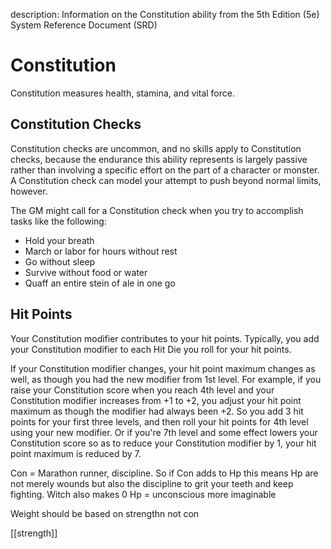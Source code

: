 description: Information on the Constitution ability from the 5th Edition (5e) System Reference Document (SRD)

# Constitution 
Constitution measures health, stamina, and vital force. 

## Constitution Checks 
Constitution checks are uncommon, and no skills apply to Constitution checks, because the endurance this ability represents is largely passive rather than involving a specific effort on the part of a character or monster. A Constitution check can model your attempt to push beyond normal limits, however.

The GM might call for a Constitution check when you try to accomplish tasks like the following: 

* Hold your breath
* March or labor for hours without rest
* Go without sleep
* Survive without food or water
* Quaff an entire stein of ale in one go 

## Hit Points 
Your Constitution modifier contributes to your hit points. Typically, you add your Constitution modifier to each Hit Die you roll for your hit points.

If your Constitution modifier changes, your hit point maximum changes as well, as though you had the new modifier from 1st level. For example, if you raise your Constitution score when you reach 4th level and your Constitution modifier increases from +1 to +2, you adjust your hit point maximum as though the modifier had always been +2. So you add 3 hit points for your first three levels, and then roll your hit points for 4th level using your new modifier. Or if you're 7th level and some effect lowers your Constitution score so as to reduce your Constitution modifier by 1, your hit point maximum is reduced by 7.

Con = Marathon runner, discipline. So if Con adds to Hp this means Hp are not merely wounds but also the discipline to grit your teeth and keep fighting. Witch also makes 0 Hp = unconscious more imaginable

Weight should be based on strengthn not con

[[strength]]